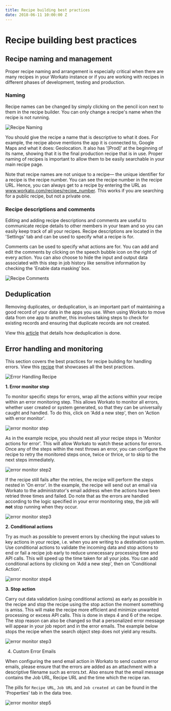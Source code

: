```yaml
---
title: Recipe building best practices
date: 2018-06-11 10:00:00 Z
---
```


# Recipe building best practices

## Recipe naming and management
Proper recipe naming and arrangement is especially critical when there are many recipes in your Workato instance or if you are working with recipes in different phases of development, testing and production. 

### Naming

Recipe names can be changed by simply clicking on the pencil icon next to them in the recipe builder. You can only change a recipe's name when the recipe is not running. 

![Recipe Naming](/assets/images/building-best-practices/recipe-renaming.png)

You should give the recipe a name that is descriptive to what it does. For example, the recipe above mentions the app it is connected to, Google Maps and what it does: Geolocation. It also has '[Prod]' at the beginning of its name, showing that it is the final production recipe that is in use. Proper naming of recipes is important to allow them to be easily searchable in your main recipe page. 

Note that recipe names are not unique to a recipe— the unique identifier for a recipe is the recipe number. You can see the recipe number in the recipe URL. Hence, you can always get to a recipe by entering the URL as www.workato.com/recipes/recipe_number. This works if you are searching for a public recipe, but not a private one.

### Recipe descriptions and comments

Editing and adding recipe descriptions and comments are useful to communicate recipe details to other members in your team and so you can easily keep track of all your recipes. Recipe descriptions are located in the 'Settings' tab and can be used to specify what a recipe is for. 

Comments can be used to specify what actions are for. You can add and edit the comments by clicking on the speech bubble icon on the right of every action. You can also choose to hide the input and output data associated with this step in job history like sensitive information by checking the 'Enable data masking' box.

![Recipe Comments](/assets/images/building-best-practices/recipe-comments.png)


## Deduplication

Removing duplicates, or deduplication, is an important part of maintaining a good record of your data in the apps you use. When using Workato to move data from one app to another, this involves taking steps to check for existing records and ensuring that duplicate records are not created. 

View this [article](/recipes/deduplication.md) that details how deduplication is done.

## Error handling and monitoring 

This section covers the best practices for recipe building for handling errors. View this [recipe](https://www.workato.com/recipes/696621) that showcases all the best practices.

![Error Handling Recipe](/assets/images/building-best-practices/error-handling-eg1.png)

**1. Error monitor step**

To monitor specific steps for errors, wrap all the actions within your recipe within an error monitoring step. This allows Workato to monitor all errors, whether user created or system generated, so that they can be universally caught and handled. To do this, click on 'Add a new step', then on 'Action with error monitor'. 

![error monitor step](/assets/images/building-best-practices/error-handling-error-monitor.png)

As in the example recipe, you should nest all your recipe steps in 'Monitor actions for error'. This will allow Workato to watch these actions for errors. Once any of the steps within the nest throws an error, you can configure the recipe to retry the monitored steps once, twice or thrice, or to skip to the next steps immediately. 

![error monitor step2](/assets/images/building-best-practices/error-handling-error-monitor2.png)

If the recipe still fails after the retries, the recipe will perform the steps nested in 'On error'. In the example, the recipe will send out an email via Workato to the administrator's email address when the actions have been retried three times 
and failed. Do note that as the errors are handled according to the logic specified in your error monitoring step, the job will **not** stop running when they occur.

![error monitor step3](/assets/images/building-best-practices/error-handling-eg2.png)

**2. Conditional actions**

Try as much as possible to prevent errors by checking the input values to key actions in your recipe, i.e. when you are writing to a destination system. Use conditional actions to validate the incoming data and stop actions to end or fail a recipe job early to reduce unnecessary processing time and API calls. This will speed up the time taken for all your jobs. You can add conditional actions by clicking on 'Add a new step', then on 'Conditional Action'.

![error monitor step4](/assets/images/building-best-practices/error-handling-eg4.png)

**3. Stop action**

Carry out data validation (using conditional actions) as early as possible in the recipe and stop the recipe using the stop action the moment something is amiss. This will make the recipe more efficient and minimize unwanted processing or excess API calls. This is done in steps 4 and 6 of the recipe. The stop reason can also be changed so that a personalized error message will appear in your job report and in the error emails. The example below stops the recipe when the search object step does not yield any results. 

![error monitor step3](/assets/images/building-best-practices/error-handling-eg3.png)


4. Custom Error Emails

When configuring the send email action in Workato to send custom error emails, please ensure that the errors are added as an attachment with a descriptive filename such as errors.txt. Also ensure that the email message contains the Job URL, Recipe URL and the time which the recipe ran. 

The pills for `Recipe URL`, `Job URL` and `Job created at` can be found in the 'Properties' tab in the data tree. 

![error monitor step5](/assets/images/building-best-practices/error-handling-eg5.png)

